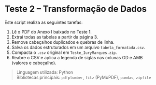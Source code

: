 # Teste 2 – Transformação de Dados

Este script realiza as seguintes tarefas:

1. Lê o PDF do Anexo I baixado no Teste 1.
2. Extrai todas as tabelas a partir da página 3.
3. Remove cabeçalhos duplicados e quebras de linha.
4. Salva os dados estruturados em um arquivo `tabela_formatada.csv`.
5. Compacta o `.csv` original em `Teste_IuryMarques.zip`.
6. Reabre o CSV e aplica a legenda de siglas nas colunas OD e AMB (valores e cabeçalho).

> Linguagem utilizada: Python  
> Bibliotecas principais: `pdfplumber`, `fitz` (PyMuPDF), `pandas`, `zipfile`
